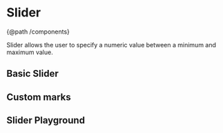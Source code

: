 # Slider
{@path /components}

Slider allows the user to specify a numeric value between a minimum and maximum value.

<h2 [lyTyp]="'display1'">Basic Slider</h2>
<demo-view path="docs/components/slider-demo/basic-slider">
  <aui-basic-slider></aui-basic-slider>
</demo-view>

<h2 [lyTyp]="'display1'">Custom marks</h2>
<demo-view path="docs/components/slider-demo/slider-custom-marks">
  <aui-slider-custom-marks></aui-slider-custom-marks>
</demo-view>

<h2 [lyTyp]="'display1'">Slider Playground</h2>
<demo-view path="docs/components/slider-demo/slider-playground">
  <aui-slider-playground></aui-slider-playground>
</demo-view>